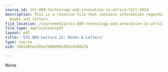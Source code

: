 ```yaml
---
course_id: sts-089-technology-and-innovation-in-africa-fall-2014
description: This is a resource file that contains information regarding lecture 22
  books and letters.
file_location: /coursemedia/sts-089-technology-and-innovation-in-africa-fall-2014/7d61265ee2b5e7488999e383c4106b7b_MITSTS_089F14_Lecture22.pdf
file_type: application/pdf
layout: pdf
title: 'STS.089 Lecture 22: Books & Letters'
type: course
uid: 7d61265ee2b5e7488999e383c4106b7b

---
```

None